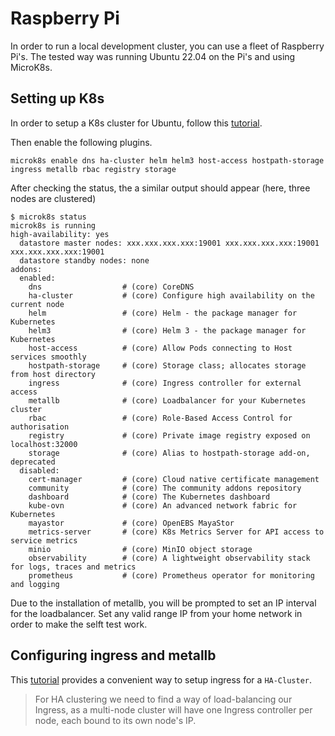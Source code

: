 # Raspberry Pi

In order to run a local development cluster, you can use a fleet of Raspberry Pi's.
The tested way was running Ubuntu 22.04 on the Pi's and using MicroK8s.

## Setting up K8s

In order to setup a K8s cluster for Ubuntu, follow this [tutorial](https://ubuntu.com/tutorials/how-to-kubernetes-cluster-on-raspberry-pi#5-master-node-and-leaf-nodes).

Then enable the following plugins.

```shell
microk8s enable dns ha-cluster helm helm3 host-access hostpath-storage ingress metallb rbac registry storage
```

After checking the status, the a similar output should appear (here, three nodes are clustered)

```shel
$ microk8s status
microk8s is running
high-availability: yes
  datastore master nodes: xxx.xxx.xxx.xxx:19001 xxx.xxx.xxx.xxx:19001 xxx.xxx.xxx.xxx:19001
  datastore standby nodes: none
addons:
  enabled:
    dns                  # (core) CoreDNS
    ha-cluster           # (core) Configure high availability on the current node
    helm                 # (core) Helm - the package manager for Kubernetes
    helm3                # (core) Helm 3 - the package manager for Kubernetes
    host-access          # (core) Allow Pods connecting to Host services smoothly
    hostpath-storage     # (core) Storage class; allocates storage from host directory
    ingress              # (core) Ingress controller for external access
    metallb              # (core) Loadbalancer for your Kubernetes cluster
    rbac                 # (core) Role-Based Access Control for authorisation
    registry             # (core) Private image registry exposed on localhost:32000
    storage              # (core) Alias to hostpath-storage add-on, deprecated
  disabled:
    cert-manager         # (core) Cloud native certificate management
    community            # (core) The community addons repository
    dashboard            # (core) The Kubernetes dashboard
    kube-ovn             # (core) An advanced network fabric for Kubernetes
    mayastor             # (core) OpenEBS MayaStor
    metrics-server       # (core) K8s Metrics Server for API access to service metrics
    minio                # (core) MinIO object storage
    observability        # (core) A lightweight observability stack for logs, traces and metrics
    prometheus           # (core) Prometheus operator for monitoring and logging
```

Due to the installation of metallb, you will be prompted to set an IP interval for the loadbalancer. Set any valid range IP from your home network in order to make the selft test work.

## Configuring ingress and metallb

This [tutorial](https://gist.github.com/djjudas21/ca27aab44231bdebb0e72d30e00553ff#file-readme-md) provides a convenient way to setup ingress for a `HA-Cluster`.

> For HA clustering we need to find a way of load-balancing our Ingress, as a multi-node cluster will have one Ingress controller per node, each bound to its own node's IP.
